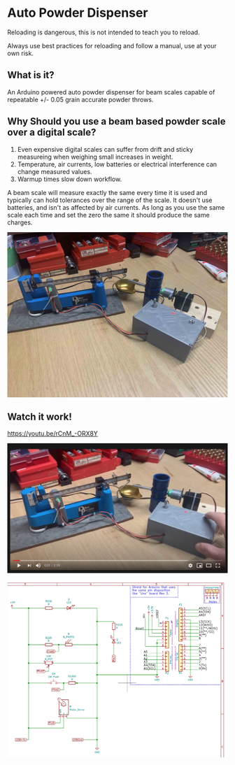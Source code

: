 # Auto Powder Dispenser

Reloading is dangerous, this is not intended to teach you to reload.

Always use best practices for reloading and follow a manual, use at your own risk.

## What is it?

An Arduino powered auto powder dispenser for beam scales capable of repeatable +/- 0.05 grain accurate powder throws.

## Why Should you use a beam based powder scale over a digital scale?

1. Even expensive digital scales can suffer from drift and sticky measureing when weighing small increases in weight.
2. Temperature, air currents, low batteries or electrical interference can change measured values.
3. Warmup times slow down workflow.

A beam scale will measure exactly the same every time it is used and typically can hold tolerances over the range of the scale. It doesn't use batteries, and isn't as affected by air currents. As long as you use the same scale each time and set the zero the same it should produce the same charges. 

![Auto Trickler](Auto_Powder_Dispenser.jpg)

## Watch it work!
https://youtu.be/rCnM_-ORX8Y

[![SC2 Video](Screenshot.png)](https://youtu.be/rCnM_-ORX8Y)

![Wiring Diagram](Wiring_Diagram.png)


